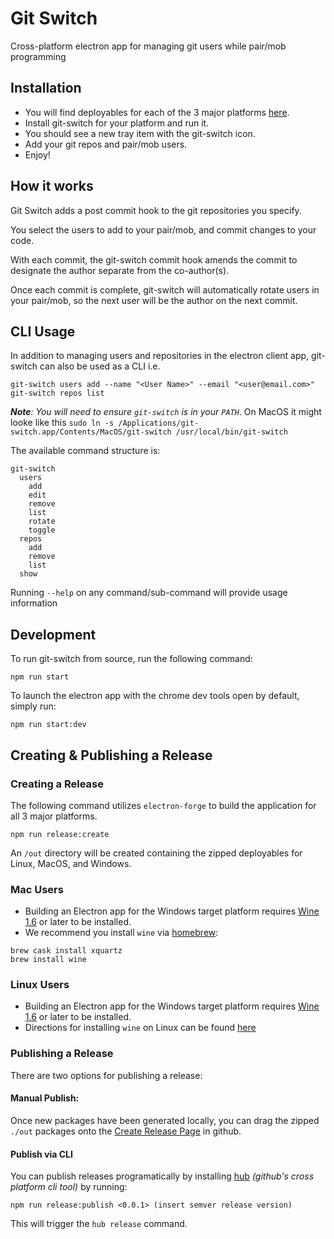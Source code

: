 # Git Switch
Cross-platform electron app for managing git users while pair/mob programming

## Installation
* You will find deployables for each of the 3 major platforms [here](https://github.com/pluralsight/git-switch-electron/releases).
* Install git-switch for your platform and run it.
* You should see a new tray item with the git-switch icon.
* Add your git repos and pair/mob users.
* Enjoy!

## How it works
Git Switch adds a post commit hook to the git repositories you specify.

You select the users to add to your pair/mob, and commit changes to your code.

With each commit, the git-switch commit hook amends the commit to designate the author separate from the co-author(s).

Once each commit is complete, git-switch will automatically rotate users in your pair/mob, so the next user will be the author on the next commit.

## CLI Usage
In addition to managing users and repositories in the electron client app, git-switch can also be used as a CLI i.e.

```
git-switch users add --name "<User Name>" --email "<user@email.com>"
git-switch repos list
```

_**Note**: You will need to ensure `git-switch` is in your `PATH`_. On MacOS it might looke like this `sudo ln -s /Applications/git-switch.app/Contents/MacOS/git-switch /usr/local/bin/git-switch`

The available command structure is:

```
git-switch
  users
    add
    edit
    remove
    list
    rotate
    toggle
  repos
    add
    remove
    list
  show
```

Running `--help` on any command/sub-command will provide usage information

## Development
To run git-switch from source, run the following command:
```
npm run start
```

To launch the electron app with the chrome dev tools open by default, simply run:
```
npm run start:dev
```

## Creating & Publishing a Release

### Creating a Release
The following command utilizes `electron-forge` to build the application for all 3 major platforms.
```
npm run release:create
```

An `/out` directory will be created containing the zipped deployables for Linux, MacOS, and Windows.

### **Mac Users**
* Building an Electron app for the Windows target platform requires [Wine 1.6](https://www.winehq.org/) or later to be installed.
* We recommend you install `wine` via [homebrew](https://brew.sh/):
```
brew cask install xquartz
brew install wine
```

### **Linux Users**
* Building an Electron app for the Windows target platform requires [Wine 1.6](https://www.winehq.org/) or later to be installed.
* Directions for installing `wine` on Linux can be found [here](https://www.winehq.org/download)

### Publishing a Release

There are two options for publishing a release:

#### Manual Publish:
Once new packages have been generated locally, you can drag the zipped `./out` packages onto the [Create Release Page](https://github.com/pluralsight/git-switch-electron/releases/new) in github.

#### Publish via CLI
You can publish releases programatically by installing [hub](https://github.com/github/hub) _(github's cross platform cli tool)_ by running:
```
npm run release:publish <0.0.1> (insert semver release version)
```
This will trigger the `hub release` command.
